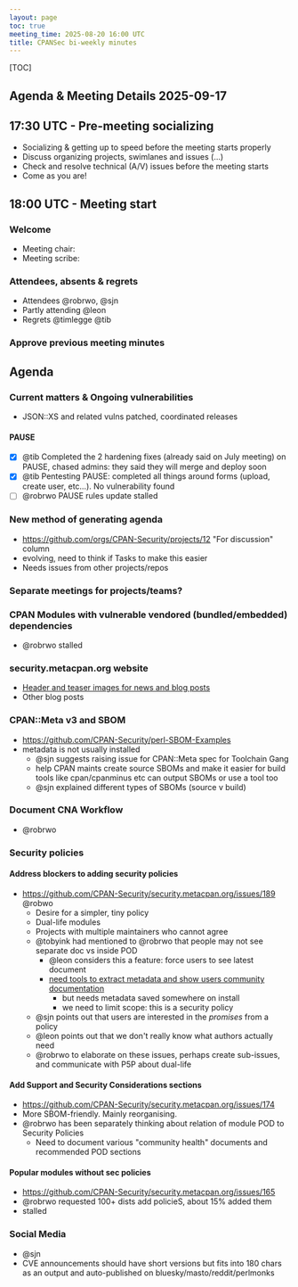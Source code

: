 ```yaml
---
layout: page
toc: true
meeting_time: 2025-08-20 16:00 UTC
title: CPANSec bi-weekly minutes
---
```


[TOC]

## Agenda & Meeting Details 2025-09-17

## 17:30 UTC - Pre-meeting socializing
-   Socializing & getting up to speed before the meeting starts properly
-   Discuss organizing projects, swimlanes and issues (...)
-   Check and resolve technical (A/V) issues before the meeting starts
-   Come as you are!

## 18:00 UTC - Meeting start

### Welcome
-   Meeting chair:
-   Meeting scribe:

### Attendees, absents & regrets
-   Attendees @robrwo, @sjn
-   Partly attending @leon
-   Regrets @timlegge @tib

### Approve previous meeting minutes

## Agenda

### Current matters & Ongoing vulnerabilities
- JSON::XS and related vulns patched, coordinated releases

#### PAUSE
- [x] @tib Completed the 2 hardening fixes (already said on July meeting) on PAUSE, chased admins: they said they will merge and deploy soon
- [x] @tib Pentesting PAUSE: completed all things around forms (upload, create user, etc…). No vulnerability found
- [ ] @robrwo PAUSE rules update stalled

### New method of generating agenda
- https://github.com/orgs/CPAN-Security/projects/12 "For discussion" column
- evolving, need to think if Tasks to make this easier
- Needs issues from other projects/repos

### Separate meetings for projects/teams?

### CPAN Modules with vulnerable vendored (bundled/embedded) dependencies
- @robrwo stalled

### security.metacpan.org website
- [Header and teaser images for news and blog posts](https://github.com/CPAN-Security/security.metacpan.org/pull/186)
- Other blog posts

### CPAN::Meta v3 and SBOM
- https://github.com/CPAN-Security/perl-SBOM-Examples
- metadata is not usually installed
  - @sjn suggests raising issue for CPAN::Meta spec for Toolchain Gang
  - help CPAN maints create source SBOMs and make it easier for build tools
    like cpan/cpanminus etc can output SBOMs or use a tool too
   - @sjn explained different types of SBOMs (source v build)

### Document CNA Workflow
- @robrwo

### Security policies

#### Address blockers to adding security policies
- https://github.com/CPAN-Security/security.metacpan.org/issues/189 @robwo
  - Desire for a simpler, tiny policy
  - Dual-life modules
  - Projects with multiple maintainers who cannot agree
  - @tobyink had mentioned to @robrwo that people may not see separate doc vs inside POD
    - @leon considers this a feature: force users to see latest document
    - [need tools to extract metadata and show users community documentation](https://github.com/CPAN-Security/security.metacpan.org/issues/190)
      - but needs metadata saved somewhere on install
      - we need to limit scope: this is a security policy
  - @sjn points out that users are interested in the *promises* from a policy
  - @leon points out that we don't really know what authors actually need
  - @robrwo to elaborate on these issues, perhaps create sub-issues, and communicate with P5P about dual-life

#### Add Support and Security Considerations sections
- https://github.com/CPAN-Security/security.metacpan.org/issues/174
- More SBOM-friendly. Mainly reorganising.
- @robrwo has been separately thinking about relation of module POD to Security Policies
  - Need to document various "community health" documents and recommended POD sections

#### Popular modules without sec policies
- https://github.com/CPAN-Security/security.metacpan.org/issues/165
- @robrwo requested 100+ dists add policieS, about 15% added them
- stalled

### Social Media
- @sjn
- CVE announcements should have short versions but fits into 180 chars as an output and auto-published on bluesky/masto/reddit/perlmonks
